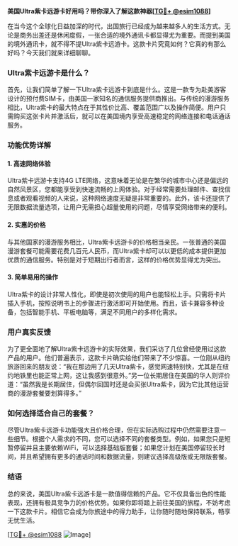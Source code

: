 **美国Ultra紫卡远游卡好用吗？带你深入了解这款神器[[TG💪+ @esim1088](https://t.me/s/esim1088)]**

在当今这个全球化日益加深的时代，出国旅行已经成为越来越多人的生活方式。无论是商务出差还是休闲度假，一张合适的境外通讯卡都显得尤为重要。而提到美国的境外通讯卡，就不得不提Ultra紫卡远游卡。这款卡片究竟如何？它真的有那么好吗？今天我们就来详细聊聊。

### Ultra紫卡远游卡是什么？

首先，让我们简单了解一下Ultra紫卡远游卡到底是什么。这是一款专为赴美游客设计的预付费SIM卡，由美国一家知名的通信服务提供商推出。与传统的漫游服务相比，Ultra紫卡的最大特点在于其性价比高、覆盖范围广以及操作简便。用户只需购买这张卡片并激活后，就可以在美国境内享受高速稳定的网络连接和电话通话服务。

### 功能优势详解

#### 1. 高速网络体验

Ultra紫卡远游卡支持4G LTE网络，这意味着无论是在繁华的城市中心还是偏远的自然风景区，您都能享受到快速流畅的上网体验。对于经常需要处理邮件、查找信息或者观看视频的人来说，这种网络速度无疑是非常重要的。此外，该卡还提供了无限数据流量选项，让用户无需担心超量使用的问题，尽情享受网络带来的便利。

#### 2. 实惠的价格

与其他国家的漫游服务相比，Ultra紫卡远游卡的价格相当亲民。一张普通的美国漫游套餐可能需要花费几百元人民币，而Ultra紫卡却可以以更低的成本提供更加优质的通信服务。特别是对于短期出行者而言，这样的价格优势显得尤为突出。

#### 3. 简单易用的操作

Ultra紫卡的设计非常人性化，即使是初次使用的用户也能轻松上手。只需将卡片插入手机，按照说明书上的步骤进行激活即可开始使用。而且，该卡兼容多种设备，包括智能手机、平板电脑等，满足不同用户的多样化需求。

### 用户真实反馈

为了更全面地了解Ultra紫卡远游卡的实际效果，我们采访了几位曾经使用过这款产品的用户。他们普遍表示，这款卡片确实给他们带来了不少惊喜。一位刚从纽约旅游回来的朋友说：“我在那边用了几天Ultra紫卡，感觉网速特别快，尤其是在纽约地铁里也能正常上网，这让我感到很意外。”另一位长期居住在美国的华人则评价道：“虽然我是长期居住，但偶尔回国时还是会买张Ultra紫卡，因为它比其他运营商的漫游套餐要划算得多。”

### 如何选择适合自己的套餐？

尽管Ultra紫卡远游卡功能强大且价格合理，但在实际选购过程中仍然需要注意一些细节。根据个人需求的不同，您可以选择不同的套餐类型。例如，如果您只是短暂停留并且主要依赖WiFi，可以选择基础版套餐；如果您计划在美国停留较长时间，并且希望拥有更多的通话时间和数据流量，则建议选择高级版或无限版套餐。

### 结语

总的来说，美国Ultra紫卡远游卡是一款值得信赖的产品。它不仅具备出色的性能表现，还拥有极具竞争力的价格优势。如果你即将踏上前往美国的旅程，不妨考虑一下这款卡片。相信它会成为你旅途中的得力助手，让你随时随地保持联系，畅享无忧生活。

[[TG💪+ @esim1088](https://t.me/s/esim1088) ![Image](https://i.postimg.cc/4NQfJmqS/Snipaste-2025-05-13-00-14-12.png)]